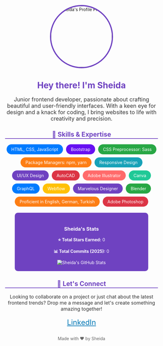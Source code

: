 <div align="center">
  <img src="https://avatars.githubusercontent.com/u/sheidamht" alt="Sheida's Profile Picture" width="200" height="200" style="border-radius: 50%; border: 4px solid #6f42c1;">

  <h1 style="color: #6f42c1;">Hey there! I'm Sheida</h1>
  <p style="font-size: 18px; color: #333; max-width: 600px; margin: 0 auto;">
    Junior frontend developer, passionate about crafting beautiful and user-friendly interfaces. With a keen eye for design and a knack for coding, I bring websites to life with creativity and precision.
  </p>

  <h2 style="color: #6f42c1; border-bottom: 2px solid #6f42c1;">🚀 Skills & Expertise</h2>
  <div style="display: flex; flex-wrap: wrap; justify-content: center; gap: 10px; max-width: 800px; margin: 0 auto;">
    <span style="background: #007bff; color: white; padding: 8px 16px; border-radius: 20px;">HTML, CSS, JavaScript</span>
    <span style="background: #6610f2; color: white; padding: 8px 16px; border-radius: 20px;">Bootstrap</span>
    <span style="background: #28a745; color: white; padding: 8px 16px; border-radius: 20px;">CSS Preprocessor: Sass</span>
    <span style="background: #fd7e14; color: white; padding: 8px 16px; border-radius: 20px;">Package Managers: npm, yarn</span>
    <span style="background: #17a2b8; color: white; padding: 8px 16px; border-radius: 20px;">Responsive Design</span>
    <span style="background: #6f42c1; color: white; padding: 8px 16px; border-radius: 20px;">UI/UX Design</span>
    <span style="background: #dc3545; color: white; padding: 8px 16px; border-radius: 20px;">AutoCAD</span>
    <span style="background: #ff6b6b; color: white; padding: 8px 16px; border-radius: 20px;">Adobe Illustrator</span>
    <span style="background: #20c997; color: white; padding: 8px 16px; border-radius: 20px;">Canva</span>
    <span style="background: #007bff; color: white; padding: 8px 16px; border-radius: 20px;">GraphQL</span>
    <span style="background: #ffc107; color: white; padding: 8px 16px; border-radius: 20px;">Webflow</span>
    <span style="background: #6f42c1; color: white; padding: 8px 16px; border-radius: 20px;">Marvelous Designer</span>
    <span style="background: #28a745; color: white; padding: 8px 16px; border-radius: 20px;">Blender</span>
    <span style="background: #fd7e14; color: white; padding: 8px 16px; border-radius: 20px;">Proficient in English, German, Turkish</span>
    <span style="background: #dc3545; color: white; padding: 8px 16px; border-radius: 20px;">Adobe Photoshop</span>
  </div>

  <div style="background: #6f42c1; color: white; padding: 20px; border-radius: 10px; max-width: 400px; margin: 20px auto; text-align: center;">
    <h3>Sheida's Stats</h3>
    <p><strong>⭐ Total Stars Earned:</strong> 0</p>
    <p><strong>📊 Total Commits (2025):</strong> 0</p>
    <img src="https://github-readme-stats.vercel.app/api?username=sheidamht&show_icons=true&theme=radical" alt="Sheida's GitHub Stats" />
  </div>

  <h2 style="color: #6f42c1; border-bottom: 2px solid #6f42c1;">💖 Let's Connect</h2>
  <p style="font-size: 16px; color: #333; max-width: 600px; margin: 0 auto; text-align: center;">
    Looking to collaborate on a project or just chat about the latest frontend trends? Drop me a message and let's create something amazing together!
  </p>

  <div style="display: flex; justify-content: center; gap: 20px; margin-top: 20px;">
    <a href="https://linkedin.com/in/sheidamht" style="color: #0077b5; font-size: 24px;">LinkedIn</a>
  </div>

  <p style="text-align: center; color: #666; margin-top: 30px;">Made with ❤️ by Sheida</p>
</div>
